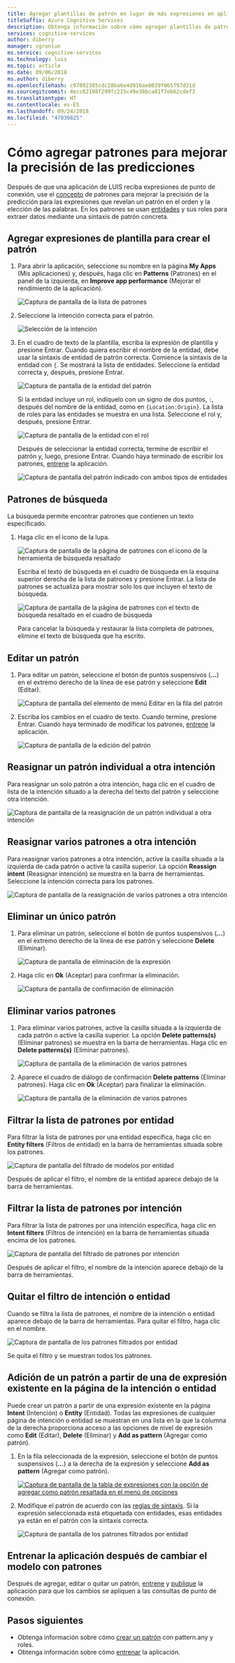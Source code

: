```yaml
---
title: Agregar plantillas de patrón en lugar de más expresiones en aplicaciones de LUIS
titleSuffix: Azure Cognitive Services
description: Obtenga información sobre cómo agregar plantillas de patrón en aplicaciones de Language Understanding (LUIS) para mejorar la precisión de las predicciones.
services: cognitive-services
author: diberry
manager: cgronlun
ms.service: cognitive-services
ms.technology: luis
ms.topic: article
ms.date: 09/06/2018
ms.author: diberry
ms.openlocfilehash: c97092385cdc28ba6e4d916ae8039f065f97d31d
ms.sourcegitcommit: 4ecc62198f299fc215c49e38bca81f7eb62cdef3
ms.translationtype: HT
ms.contentlocale: es-ES
ms.lasthandoff: 09/24/2018
ms.locfileid: "47030825"
---
```

# <a name="how-to-add-patterns-to-improve-prediction-accuracy"></a>Cómo agregar patrones para mejorar la precisión de las predicciones
Después de que una aplicación de LUIS reciba expresiones de punto de conexión, use el [concepto](luis-concept-patterns.md) de patrones para mejorar la precisión de la predicción para las expresiones que revelan un patrón en el orden y la elección de las palabras. En los patrones se usan [entidades](luis-concept-entity-types.md) y sus roles para extraer datos mediante una sintaxis de patrón concreta. 

## <a name="add-template-utterance-to-create-pattern"></a>Agregar expresiones de plantilla para crear el patrón
1. Para abrir la aplicación, seleccione su nombre en la página **My Apps** (Mis aplicaciones) y, después, haga clic en **Patterns** (Patrones) en el panel de la izquierda, en **Improve app performance** (Mejorar el rendimiento de la aplicación).

    ![Captura de pantalla de la lista de patrones](./media/luis-how-to-model-intent-pattern/patterns-1.png)

2. Seleccione la intención correcta para el patrón. 

    ![Selección de la intención](./media/luis-how-to-model-intent-pattern/patterns-2.png)

3. En el cuadro de texto de la plantilla, escriba la expresión de plantilla y presione Entrar. Cuando quiera escribir el nombre de la entidad, debe usar la sintaxis de entidad de patrón correcta. Comience la sintaxis de la entidad con `{`. Se mostrará la lista de entidades. Seleccione la entidad correcta y, después, presione Entrar. 

    ![Captura de pantalla de la entidad del patrón](./media/luis-how-to-model-intent-pattern/patterns-3.png)

    Si la entidad incluye un rol, indíquelo con un signo de dos puntos, `:`, después del nombre de la entidad, como en `{Location:Origin}`. La lista de roles para las entidades se muestra en una lista. Seleccione el rol y, después, presione Entrar. 

    ![Captura de pantalla de la entidad con el rol](./media/luis-how-to-model-intent-pattern/patterns-4.png)

    Después de seleccionar la entidad correcta, termine de escribir el patrón y, luego, presione Entrar. Cuando haya terminado de escribir los patrones, [entrene](luis-how-to-train.md) la aplicación.

    ![Captura de pantalla del patrón indicado con ambos tipos de entidades](./media/luis-how-to-model-intent-pattern/patterns-5.png)

## <a name="search-patterns"></a>Patrones de búsqueda
La búsqueda permite encontrar patrones que contienen un texto especificado.  

1. Haga clic en el icono de la lupa.

    ![Captura de pantalla de la página de patrones con el icono de la herramienta de búsqueda resaltado](./media/luis-how-to-model-intent-pattern/search-icon.png)

    Escriba el texto de búsqueda en el cuadro de búsqueda en la esquina superior derecha de la lista de patrones y presione Entrar. La lista de patrones se actualiza para mostrar solo los que incluyen el texto de búsqueda.

    ![Captura de pantalla de la página de patrones con el texto de búsqueda resaltado en el cuadro de búsqueda](./media/luis-how-to-model-intent-pattern/search-text.png)

    Para cancelar la búsqueda y restaurar la lista completa de patrones, elimine el texto de búsqueda que ha escrito.

<!-- TBD: should I be able to click on the magnifying glass again to close the search box? It doesn't reset the list. -->

## <a name="edit-a-pattern"></a>Editar un patrón
1. Para editar un patrón, seleccione el botón de puntos suspensivos (***...***) en el extremo derecho de la línea de ese patrón y seleccione **Edit** (Editar). 

    ![Captura de pantalla del elemento de menú Editar en la fila del patrón](./media/luis-how-to-model-intent-pattern/patterns-three-dots.png) 

2. Escriba los cambios en el cuadro de texto. Cuando termine, presione Entrar. Cuando haya terminado de modificar los patrones, [entrene](luis-how-to-train.md) la aplicación.

    ![Captura de pantalla de la edición del patrón](./media/luis-how-to-model-intent-pattern/edit-pattern.png)

## <a name="reassign-individual-pattern-to-different-intent"></a>Reasignar un patrón individual a otra intención

Para reasignar un solo patrón a otra intención, haga clic en el cuadro de lista de la intención situado a la derecha del texto del patrón y seleccione otra intención.

![Captura de pantalla de la reasignación de un patrón individual a otra intención](./media/luis-how-to-model-intent-pattern/reassign-individual-pattern.png)

## <a name="reassign-several-patterns-to-different-intent"></a>Reasignar varios patrones a otra intención

Para reasignar varios patrones a otra intención, active la casilla situada a la izquierda de cada patrón o active la casilla superior. La opción **Reassign intent** (Reasignar intención) se muestra en la barra de herramientas. Seleccione la intención correcta para los patrones. 

![Captura de pantalla de la reasignación de varios patrones a otra intención](./media/luis-how-to-model-intent-pattern/reassign-many-patterns.png)

## <a name="delete-a-single-pattern"></a>Eliminar un único patrón

1. Para eliminar un patrón, seleccione el botón de puntos suspensivos (***...***) en el extremo derecho de la línea de ese patrón y seleccione **Delete** (Eliminar). 

    ![Captura de pantalla de eliminación de la expresión](./media/luis-how-to-model-intent-pattern/patterns-three-dots-ddl.png)

2. Haga clic en **Ok** (Aceptar) para confirmar la eliminación.

    ![Captura de pantalla de confirmación de eliminación](./media/luis-how-to-model-intent-pattern/confirm-delete.png)

## <a name="delete-several-patterns"></a>Eliminar varios patrones

1. Para eliminar varios patrones, active la casilla situada a la izquierda de cada patrón o active la casilla superior. La opción **Delete patterns(s)** (Eliminar patrones) se muestra en la barra de herramientas. Haga clic en **Delete patterns(s)** (Eliminar patrones).  

    ![Captura de pantalla de la eliminación de varios patrones](./media/luis-how-to-model-intent-pattern/delete-many-patterns.png)

2. Aparece el cuadro de diálogo de confirmación **Delete patterns** (Eliminar patrones). Haga clic en **Ok** (Aceptar) para finalizar la eliminación.

    ![Captura de pantalla de la eliminación de varios patrones](./media/luis-how-to-model-intent-pattern/delete-many-patterns-confirmation.png)

## <a name="filter-pattern-list-by-entity"></a>Filtrar la lista de patrones por entidad

Para filtrar la lista de patrones por una entidad específica, haga clic en **Entity filters** (Filtros de entidad) en la barra de herramientas situada sobre los patrones. 

![Captura de pantalla del filtrado de modelos por entidad](./media/luis-how-to-model-intent-pattern/filter-entities-1.png)

Después de aplicar el filtro, el nombre de la entidad aparece debajo de la barra de herramientas. 

## <a name="filter-pattern-list-by-intent"></a>Filtrar la lista de patrones por intención

Para filtrar la lista de patrones por una intención específica, haga clic en **Intent filters** (Filtros de intención) en la barra de herramientas situada encima de los patrones. 

![Captura de pantalla del filtrado de patrones por intención](./media/luis-how-to-model-intent-pattern/filter-intents-1.png)

Después de aplicar el filtro, el nombre de la intención aparece debajo de la barra de herramientas. 

## <a name="remove-entity-or-intent-filter"></a>Quitar el filtro de intención o entidad
Cuando se filtra la lista de patrones, el nombre de la intención o entidad aparece debajo de la barra de herramientas. Para quitar el filtro, haga clic en el nombre.

![Captura de pantalla de los patrones filtrados por entidad](./media/luis-how-to-model-intent-pattern/filter-entities-2.png)

Se quita el filtro y se muestran todos los patrones. 

## <a name="add-pattern-from-existing-utterance-on-intent-or-entity-page"></a>Adición de un patrón a partir de una de expresión existente en la página de la intención o entidad
Puede crear un patrón a partir de una expresión existente en la página **Intent** (Intención) o **Entity** (Entidad). Todas las expresiones de cualquier página de intención o entidad se muestran en una lista en la que la columna de la derecha proporciona acceso a las opciones de nivel de expresión como **Edit** (Editar), **Delete** (Eliminar) y **Add as pattern** (Agregar como patrón).

1. En la fila seleccionada de la expresión, seleccione el botón de puntos suspensivos (***...***) a la derecha de la expresión y seleccione **Add as pattern** (Agregar como patrón).

    [![](./media/luis-how-to-model-intent-pattern/add-pattern-from-utterance.png "Captura de pantalla de la tabla de expresiones con la opción de agregar como patrón resaltada en el menú de opciones")](./media/luis-how-to-model-intent-pattern/add-pattern-from-utterance.png)

2. Modifique el patrón de acuerdo con las [reglas de sintaxis](luis-concept-patterns.md#pattern-syntax). Si la expresión seleccionada está etiquetada con entidades, esas entidades ya están en el patrón con la sintaxis correcta.

    ![Captura de pantalla de los patrones filtrados por entidad](./media/luis-how-to-model-intent-pattern/confirm-patterns-modal.png)

## <a name="train-your-app-after-changing-model-with-patterns"></a>Entrenar la aplicación después de cambiar el modelo con patrones
Después de agregar, editar o quitar un patrón, [entrene](luis-how-to-train.md) y [publique](luis-how-to-publish-app.md) la aplicación para que los cambios se apliquen a las consultas de punto de conexión. 

## <a name="next-steps"></a>Pasos siguientes

* Obtenga información sobre cómo [crear un patrón](luis-tutorial-pattern.md) con pattern.any y roles.
* Obtenga información sobre cómo [entrenar](luis-how-to-train.md) la aplicación.